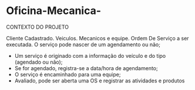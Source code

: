 # Oficina-Mecanica-


CONTEXTO DO PROJETO


Cliente Cadastrado.
Veiculos.
Mecanicos e equipe.
Ordem De Serviço a ser executada.
O serviço pode nascer de um agendamento ou não;
- Um serviço é originado com a informação do veículo e do tipo (agendado ou não);
- Se for agendado, registra-se a data/hora de agendamento;
- O serviço é encaminhado para uma equipe;
- Avaliado, pode ser aberta uma OS e registrar as atividades e produtos
